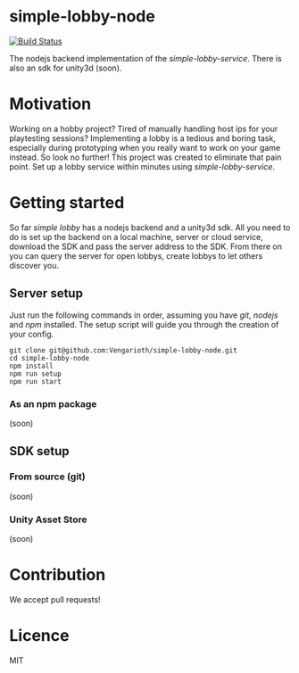 # simple-lobby-node

[![Build Status](https://travis-ci.org/Vengarioth/simple-lobby-node.svg?branch=master)](https://travis-ci.org/Vengarioth/simple-lobby-node)

The nodejs backend implementation of the _simple-lobby-service_. There is also an sdk  for unity3d (soon).

# Motivation
Working on a hobby project? Tired of manually handling host ips for your playtesting sessions? Implementing a lobby is a tedious and boring task, especially during prototyping when you really want to work on your game instead. So look no further! This project was created to eliminate that pain point. Set up a lobby service within minutes using _simple-lobby-service_.

# Getting started
So far _simple lobby_ has a nodejs backend and a unity3d sdk. All you need to do is set up the backend on a local machine, server or cloud service, download the SDK and pass the server address to the SDK. From there on you can query the server for open lobbys, create lobbys to let others discover you.

## Server setup
Just run the following commands in order, assuming you have _git_, _nodejs_ and _npm_ installed. The setup script will guide you through the creation of your config.

```
git clone git@github.com:Vengarioth/simple-lobby-node.git
cd simple-lobby-node
npm install
npm run setup
npm run start
```

### As an npm package
(soon)

## SDK setup
### From source (git)
(soon)

### Unity Asset Store
(soon)

# Contribution
We accept pull requests!

# Licence
MIT
